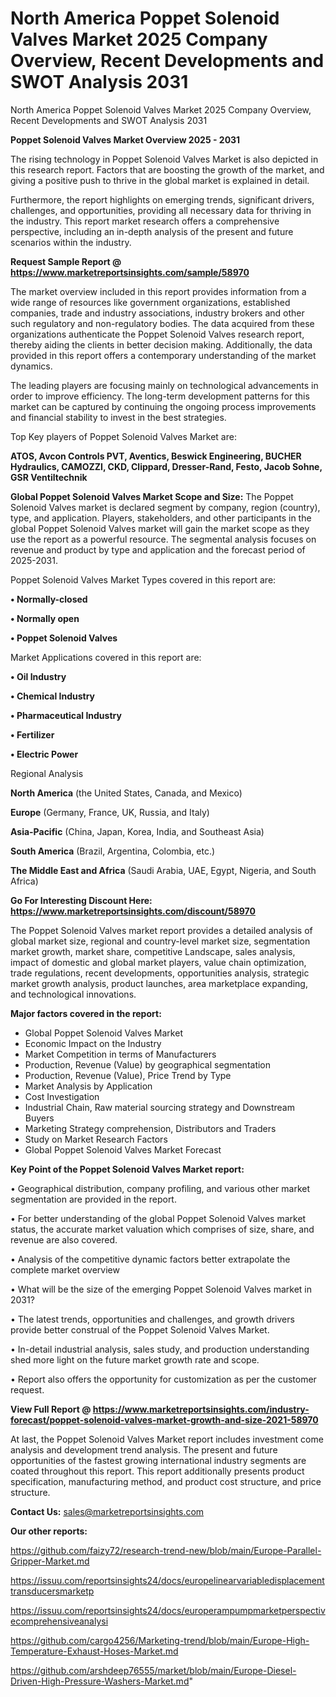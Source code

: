 # North America Poppet Solenoid Valves Market 2025 Company Overview, Recent Developments and SWOT Analysis 2031
North America Poppet Solenoid Valves Market 2025 Company Overview, Recent Developments and SWOT Analysis 2031

<Strong> Poppet Solenoid Valves Market Overview 2025 - 2031</strong>

The rising technology in Poppet Solenoid Valves Market is also depicted in this research report. Factors that are boosting the growth of the market, and giving a positive push to thrive in the global market is explained in detail.

Furthermore, the report highlights on emerging trends, significant drivers, challenges, and opportunities, providing all necessary data for thriving in the industry. This report market research offers a comprehensive perspective, including an in-depth analysis of the present and future scenarios within the industry.

<strong>Request Sample Report @ <a href=https://www.marketreportsinsights.com/sample/58970>https://www.marketreportsinsights.com/sample/58970</a></strong>

The market overview included in this report provides information from a wide range of resources like government organizations, established companies, trade and industry associations, industry brokers and other such regulatory and non-regulatory bodies. The data acquired from these organizations authenticate the Poppet Solenoid Valves research report, thereby aiding the clients in better decision making. Additionally, the data provided in this report offers a contemporary understanding of the market dynamics.

The leading players are focusing mainly on technological advancements in order to improve efficiency. The long-term development patterns for this market can be captured by continuing the ongoing process improvements and financial stability to invest in the best strategies.

Top Key players of Poppet Solenoid Valves Market are:

<strong>ATOS, Avcon Controls PVT, Aventics, Beswick Engineering, BUCHER Hydraulics, CAMOZZI, CKD, Clippard, Dresser-Rand, Festo, Jacob Sohne, GSR Ventiltechnik</strong>

<strong><b>Global Poppet Solenoid Valves Market Scope and Size:</b></strong>
The Poppet Solenoid Valves market is declared segment by company, region (country), type, and application. Players, stakeholders, and other participants in the global Poppet Solenoid Valves market will gain the market scope as they use the report as a powerful resource. The segmental analysis focuses on revenue and product by type and application and the forecast period of 2025-2031.

Poppet Solenoid Valves Market Types covered in this report are:

<strong>• Normally-closed

• Normally open

• Poppet Solenoid Valves</strong>

Market Applications covered in this report are:

<strong>• Oil Industry

• Chemical Industry

• Pharmaceutical Industry

• Fertilizer

• Electric Power</strong> 

Regional Analysis

<strong>North America</strong> (the United States, Canada, and Mexico)

<strong>Europe</strong> (Germany, France, UK, Russia, and Italy)

<strong>Asia-Pacific</strong> (China, Japan, Korea, India, and Southeast Asia)

<strong>South America</strong> (Brazil, Argentina, Colombia, etc.)

<strong>The Middle East and Africa</strong> (Saudi Arabia, UAE, Egypt, Nigeria, and South Africa)

<strong>Go For Interesting Discount Here: <a href=https://www.marketreportsinsights.com/discount/58970>https://www.marketreportsinsights.com/discount/58970</a></strong>

The Poppet Solenoid Valves market report provides a detailed analysis of global market size, regional and country-level market size, segmentation market growth, market share, competitive Landscape, sales analysis, impact of domestic and global market players, value chain optimization, trade regulations, recent developments, opportunities analysis, strategic market growth analysis, product launches, area marketplace expanding, and technological innovations.

<strong><b>Major factors covered in the report:</b></strong>
<ul>
  <li>Global Poppet Solenoid Valves Market </li>
  <li>Economic Impact on the Industry</li>
  <li>Market Competition in terms of Manufacturers</li>
  <li>Production, Revenue (Value) by geographical segmentation</li>
  <li>Production, Revenue (Value), Price Trend by Type</li>
  <li>Market Analysis by Application</li>
  <li>Cost Investigation</li>
  <li>Industrial Chain, Raw material sourcing strategy and Downstream Buyers</li>
  <li>Marketing Strategy comprehension, Distributors and Traders</li>
  <li>Study on Market Research Factors</li>
  <li>Global Poppet Solenoid Valves Market Forecast</li>
</ul>

<strong><b>Key Point of the Poppet Solenoid Valves Market report:</b></strong>

• Geographical distribution, company profiling, and various other market segmentation are provided in the report.

• For better understanding of the global Poppet Solenoid Valves market status, the accurate market valuation which comprises of size, share, and revenue are also covered.

• Analysis of the competitive dynamic factors better extrapolate the complete market overview

• What will be the size of the emerging Poppet Solenoid Valves market in 2031?

• The latest trends, opportunities and challenges, and growth drivers provide better construal of the Poppet Solenoid Valves Market.

• In-detail industrial analysis, sales study, and production understanding shed more light on the future market growth rate and scope.

• Report also offers the opportunity for customization as per the customer request.

<strong><b>View Full Report @ <a href=https://www.marketreportsinsights.com/industry-forecast/poppet-solenoid-valves-market-growth-and-size-2021-58970>https://www.marketreportsinsights.com/industry-forecast/poppet-solenoid-valves-market-growth-and-size-2021-58970</a></b></strong>


At last, the Poppet Solenoid Valves Market report includes investment come analysis and development trend analysis. The present and future opportunities of the fastest growing international industry segments are coated throughout this report. This report additionally presents product specification, manufacturing method, and product cost structure, and price structure.

<strong>Contact Us:</strong>
sales@marketreportsinsights.com

<strong>Our other reports:</strong>

<a href=https://github.com/faizy72/research-trend-new/blob/main/Europe-Parallel-Gripper-Market.md>https://github.com/faizy72/research-trend-new/blob/main/Europe-Parallel-Gripper-Market.md</a>

<a href=https://issuu.com/reportsinsights24/docs/europelinearvariabledisplacementtransducersmarketp>https://issuu.com/reportsinsights24/docs/europelinearvariabledisplacementtransducersmarketp</a>

<a href=https://issuu.com/reportsinsights24/docs/europerampumpmarketperspectivecomprehensiveanalysi>https://issuu.com/reportsinsights24/docs/europerampumpmarketperspectivecomprehensiveanalysi</a>

<a href=https://github.com/cargo4256/Marketing-trend/blob/main/Europe-High-Temperature-Exhaust-Hoses-Market.md>https://github.com/cargo4256/Marketing-trend/blob/main/Europe-High-Temperature-Exhaust-Hoses-Market.md</a>

<a href=https://github.com/arshdeep76555/market/blob/main/Europe-Diesel-Driven-High-Pressure-Washers-Market.md>https://github.com/arshdeep76555/market/blob/main/Europe-Diesel-Driven-High-Pressure-Washers-Market.md</a>"
